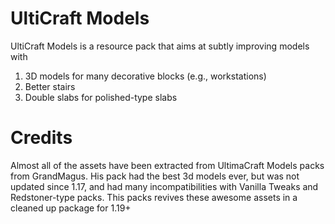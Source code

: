 # UltiCraft Models
UltiCraft Models is a resource pack that aims at subtly improving models with
1. 3D models for many decorative blocks (e.g., workstations)
2. Better stairs
3. Double slabs for polished-type slabs


# Credits

Almost all of the assets have been extracted from UltimaCraft Models packs from GrandMagus. His pack had the best 3d models ever, but was not updated since 1.17, and had many incompatibilities with Vanilla Tweaks and Redstoner-type packs. This packs revives these awesome assets in a cleaned up package for 1.19+
